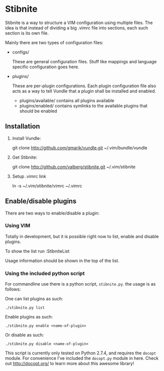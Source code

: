 # Stibnite

Stibnite is a way to structure a VIM configuration using multiple files. The
idea is that instead of dividing a big .vimrc file into sections, each such
section is its own file.

Mainly there are two types of configuration files:

- configs/

    These are general configuration files. Stuff like mappings and language
    specific configuration goes here.

- plugins/

    These are per-plugin configurations. Each plugin configuration file also
    acts as a way to tell Vundle that a plugin shall be installed and enabled.

    - plugins/available/ contains all plugins available
    - plugins/enabled/ contains symlinks to the available plugins that should
      be enabled


## Installation

1. Install Vundle:

    git clone http://github.com/gmarik/vundle.git ~/.vim/bundle/vundle

2. Get Stibnite:

    git clone http://github.com/valberg/stibnite.git ~/.vim/stibnite

3. Setup .vimrc link

    ln -s ~/.vim/stibnite/vimrc ~/.vimrc


## Enable/disable plugins

There are two ways to enable/disable a plugin:

### Using VIM

Totally in development, but it is possible right now to list, enable and
disable plugins.

To show the list run :StibniteList

Usage information should be shown in the top of the list.

### Using the included python script

For commandline use there is a python script, `stibnite.py`. the usage is as
follows:

One can list plugins as such:

    ./stibnite.py list

Enable plugins as such:

    ./stibnite.py enable <name-of-plugin>

Or disable as such:

    ./stibnite.py disable <name-of-plugin>

This script is currently only tested on Python 2.7.4, and requires the
`docopt` module. For convenience I've included the `docopt.py` module in here.
Check out http://docopt.org/ to learn more about this awesome library!
